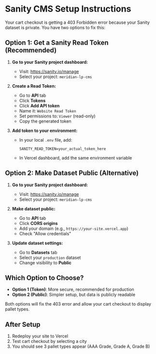 # Sanity CMS Setup Instructions

Your cart checkout is getting a 403 Forbidden error because your Sanity dataset is private. You have two options to fix this:

## Option 1: Get a Sanity Read Token (Recommended)

1. **Go to your Sanity project dashboard:**
   - Visit: https://sanity.io/manage
   - Select your project: `meridian-lp-cms`

2. **Create a Read Token:**
   - Go to **API** tab
   - Click **Tokens** 
   - Click **Add API token**
   - Name it: `Website Read Token`
   - Set permissions to: `Viewer` (read-only)
   - Copy the generated token

3. **Add token to your environment:**
   - In your local `.env` file, add:
     ```
     SANITY_READ_TOKEN=your_actual_token_here
     ```
   - In Vercel dashboard, add the same environment variable

## Option 2: Make Dataset Public (Alternative)

1. **Go to your Sanity project dashboard:**
   - Visit: https://sanity.io/manage  
   - Select your project: `meridian-lp-cms`

2. **Make dataset public:**
   - Go to **API** tab
   - Click **CORS origins**
   - Add your domain (e.g., `https://your-site.vercel.app`)
   - Check "Allow credentials"

3. **Update dataset settings:**
   - Go to **Datasets** tab
   - Select your `production` dataset
   - Change visibility to **Public**

## Which Option to Choose?

- **Option 1 (Token)**: More secure, recommended for production
- **Option 2 (Public)**: Simpler setup, but data is publicly readable

Both options will fix the 403 error and allow your cart checkout to display pallet types.

## After Setup

1. Redeploy your site to Vercel
2. Test cart checkout by selecting a city
3. You should see 3 pallet types appear (AAA Grade, Grade A, Grade B)